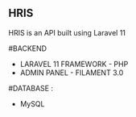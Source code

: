 ## HRIS

HRIS is an API built using Laravel 11

#BACKEND 
  - LARAVEL 11 FRAMEWORK - PHP 
  - ADMIN PANEL - FILAMENT 3.0

#DATABASE :
  -  MySQL